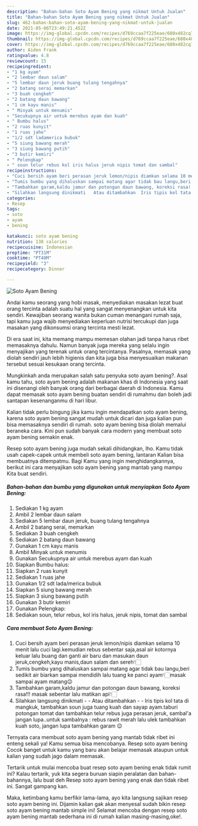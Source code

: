 ```yaml
---
description: "Bahan-bahan Soto Ayam Bening yang nikmat Untuk Jualan"
title: "Bahan-bahan Soto Ayam Bening yang nikmat Untuk Jualan"
slug: 462-bahan-bahan-soto-ayam-bening-yang-nikmat-untuk-jualan
date: 2021-05-06T23:49:21.452Z
image: https://img-global.cpcdn.com/recipes/d769ccaa7f225eae/680x482cq70/soto-ayam-bening-foto-resep-utama.jpg
thumbnail: https://img-global.cpcdn.com/recipes/d769ccaa7f225eae/680x482cq70/soto-ayam-bening-foto-resep-utama.jpg
cover: https://img-global.cpcdn.com/recipes/d769ccaa7f225eae/680x482cq70/soto-ayam-bening-foto-resep-utama.jpg
author: Aiden Frank
ratingvalue: 4.8
reviewcount: 15
recipeingredient:
- "1 kg ayam"
- "2 lembar daun salam"
- "5 lembar daun jeruk buang tulang tengahnya"
- "2 batang serai memarkan"
- "3 buah cengkeh"
- "2 batang daun bawang"
- "1 cm kayu manis"
- " Minyak untuk menumis"
- "Secukupnya air untuk merebus ayam dan kuah"
- " Bumbu halus"
- "2 ruas kunyit"
- "1 ruas jahe"
- "1/2 sdt ladamerica bubuk"
- "5 siung bawang merah"
- "3 siung bawang putih"
- "3 butir kemiri"
- " Pelengkap"
- " soun telur rebus kol iris halus jeruk nipis tomat dan sambal"
recipeinstructions:
- "Cuci bersih ayam beri perasan jeruk lemon/nipis diamkan selama 10 menit lalu cuci lagi.kemudian rebus sebentar saja,asal air kotornya keluar lalu buang dan ganti air baru dan masukan daun jeruk,cengkeh,kayu manis,daun salam dan sereh👇🏻"
- "Tumis bumbu yang dihaluskan sampai matang agar tidak bau langu,beri sedikit air biarkan sampai mendidih lalu tuang ke panci ayam👇🏻masak sampai ayam matang😉"
- "Tambahkan garam,kaldu jamur dan potongan daun bawang, koreksi rasa!!! masak sebentar lalu matikan api👇🏻"
- "Silahkan langsung dinikmati   Atau ditambahkan  Iris tipis kol tata di mangkuk, tambahkan soun juga tuang kuah dan sayap ayam.taburi potongan tomat dan tambahkan telur rebus juga perasan jeruk, sambal&#39;a jangan lupa..untuk sambalnya : rebus rawit merah lalu ulek tambahkan kuah soto, jangan lupa tambahkan garam 😉"
categories:
- Resep
tags:
- soto
- ayam
- bening

katakunci: soto ayam bening 
nutrition: 138 calories
recipecuisine: Indonesian
preptime: "PT31M"
cooktime: "PT40M"
recipeyield: "3"
recipecategory: Dinner

---
```



![Soto Ayam Bening](https://img-global.cpcdn.com/recipes/d769ccaa7f225eae/680x482cq70/soto-ayam-bening-foto-resep-utama.jpg)

Andai kamu seorang yang hobi masak, menyediakan masakan lezat buat orang tercinta adalah suatu hal yang sangat menyenangkan untuk kita sendiri. Kewajiban seorang  wanita bukan cuman menangani rumah saja, tapi kamu juga wajib menyediakan keperluan nutrisi tercukupi dan juga masakan yang dikonsumsi orang tercinta mesti lezat.

Di era  saat ini, kita memang mampu memesan olahan jadi tanpa harus ribet memasaknya dahulu. Namun banyak juga mereka yang selalu ingin menyajikan yang terenak untuk orang tercintanya. Pasalnya, memasak yang diolah sendiri jauh lebih higienis dan kita juga bisa menyesuaikan makanan tersebut sesuai kesukaan orang tercinta. 



Mungkinkah anda merupakan salah satu penyuka soto ayam bening?. Asal kamu tahu, soto ayam bening adalah makanan khas di Indonesia yang saat ini disenangi oleh banyak orang dari berbagai daerah di Indonesia. Kamu dapat memasak soto ayam bening buatan sendiri di rumahmu dan boleh jadi santapan kesenanganmu di hari libur.

Kalian tidak perlu bingung jika kamu ingin mendapatkan soto ayam bening, karena soto ayam bening sangat mudah untuk dicari dan juga kalian pun bisa memasaknya sendiri di rumah. soto ayam bening bisa diolah memalui beraneka cara. Kini pun sudah banyak cara modern yang membuat soto ayam bening semakin enak.

Resep soto ayam bening juga mudah sekali dihidangkan, lho. Kamu tidak usah capek-capek untuk membeli soto ayam bening, lantaran Kalian bisa membuatnya ditempatmu. Bagi Kamu yang ingin menghidangkannya, berikut ini cara menyajikan soto ayam bening yang mantab yang mampu Kita buat sendiri.

<!--inarticleads1-->

##### Bahan-bahan dan bumbu yang digunakan untuk menyiapkan Soto Ayam Bening:

1. Sediakan 1 kg ayam
1. Ambil 2 lembar daun salam
1. Sediakan 5 lembar daun jeruk, buang tulang tengahnya
1. Ambil 2 batang serai, memarkan
1. Sediakan 3 buah cengkeh
1. Sediakan 2 batang daun bawang
1. Gunakan 1 cm kayu manis
1. Ambil  Minyak untuk menumis
1. Gunakan Secukupnya air untuk merebus ayam dan kuah
1. Siapkan  Bumbu halus:
1. Siapkan 2 ruas kunyit
1. Sediakan 1 ruas jahe
1. Gunakan 1/2 sdt lada/merica bubuk
1. Siapkan 5 siung bawang merah
1. Siapkan 3 siung bawang putih
1. Gunakan 3 butir kemiri
1. Gunakan  Pelengkap:
1. Sediakan  soun, telur rebus, kol iris halus, jeruk nipis, tomat dan sambal




<!--inarticleads2-->

##### Cara membuat Soto Ayam Bening:

1. Cuci bersih ayam beri perasan jeruk lemon/nipis diamkan selama 10 menit lalu cuci lagi.kemudian rebus sebentar saja,asal air kotornya keluar lalu buang dan ganti air baru dan masukan daun jeruk,cengkeh,kayu manis,daun salam dan sereh👇🏻
1. Tumis bumbu yang dihaluskan sampai matang agar tidak bau langu,beri sedikit air biarkan sampai mendidih lalu tuang ke panci ayam👇🏻masak sampai ayam matang😉
1. Tambahkan garam,kaldu jamur dan potongan daun bawang, koreksi rasa!!! masak sebentar lalu matikan api👇🏻
1. Silahkan langsung dinikmati  -  - Atau ditambahkan -  - Iris tipis kol tata di mangkuk, tambahkan soun juga tuang kuah dan sayap ayam.taburi potongan tomat dan tambahkan telur rebus juga perasan jeruk, sambal&#39;a jangan lupa..untuk sambalnya : rebus rawit merah lalu ulek tambahkan kuah soto, jangan lupa tambahkan garam 😉




Ternyata cara membuat soto ayam bening yang mantab tidak ribet ini enteng sekali ya! Kamu semua bisa mencobanya. Resep soto ayam bening Cocok banget untuk kamu yang baru akan belajar memasak ataupun untuk kalian yang sudah jago dalam memasak.

Tertarik untuk mulai mencoba buat resep soto ayam bening enak tidak rumit ini? Kalau tertarik, yuk kita segera buruan siapin peralatan dan bahan-bahannya, lalu buat deh Resep soto ayam bening yang enak dan tidak ribet ini. Sangat gampang kan. 

Maka, ketimbang kamu berfikir lama-lama, ayo kita langsung sajikan resep soto ayam bening ini. Dijamin kalian gak akan menyesal sudah bikin resep soto ayam bening mantab simple ini! Selamat mencoba dengan resep soto ayam bening mantab sederhana ini di rumah kalian masing-masing,oke!.

